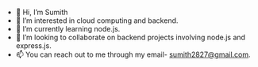 - 👋 Hi, I’m Sumith
- 👀 I’m interested in cloud computing and backend.
- 🌱 I’m currently learning node.js.
- 💞️ I’m looking to collaborate on backend projects involving node.js and express.js.
- 📫 You can reach out to me through my email- sumith2827@gmail.com.

<!---
Vector-ops/Vector-ops is a ✨ special ✨ repository because its `README.md` (this file) appears on your GitHub profile.
You can click the Preview link to take a look at your changes.
--->
